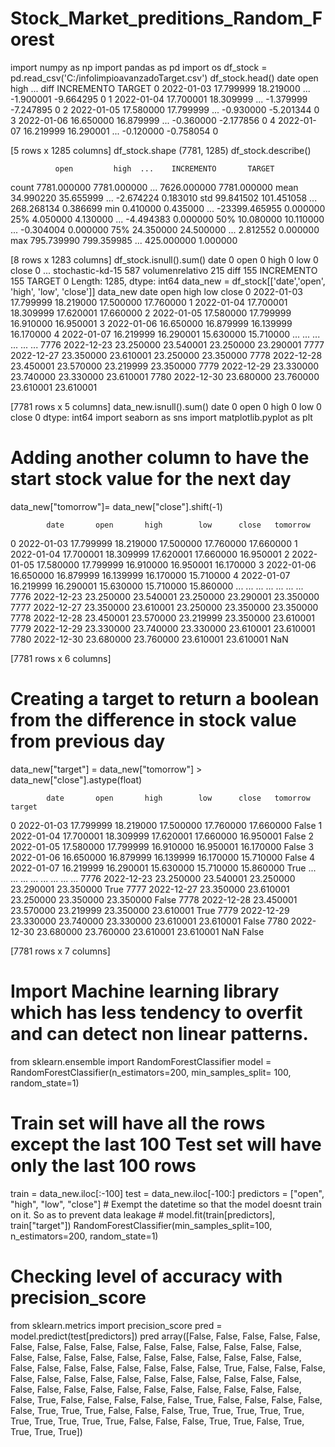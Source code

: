 # Stock_Market_preditions_Random_Forest

import numpy as np
import pandas as pd
import os
df_stock = pd.read_csv('C:/infolimpioavanzadoTarget.csv')
df_stock.head()
         date       open       high  ...      diff  INCREMENTO  TARGET
0  2022-01-03  17.799999  18.219000  ... -1.900001   -9.664295       0
1  2022-01-04  17.700001  18.309999  ... -1.379999   -7.247895       0
2  2022-01-05  17.580000  17.799999  ... -0.930000   -5.201344       0
3  2022-01-06  16.650000  16.879999  ... -0.360000   -2.177856       0
4  2022-01-07  16.219999  16.290001  ... -0.120000   -0.758054       0

[5 rows x 1285 columns]
df_stock.shape
(7781, 1285)
df_stock.describe()

              open         high  ...    INCREMENTO       TARGET
count  7781.000000  7781.000000  ...   7626.000000  7781.000000
mean     34.990220    35.655999  ...     -2.674224     0.183010
std      99.841502   101.451058  ...    268.268134     0.386699
min       0.410000     0.435000  ... -23399.465955     0.000000
25%       4.050000     4.130000  ...     -4.494383     0.000000
50%      10.080000    10.110000  ...     -0.304004     0.000000
75%      24.350000    24.500000  ...      2.812552     0.000000
max     795.739990   799.359985  ...    425.000000     1.000000

[8 rows x 1283 columns]
df_stock.isnull().sum()
date                  0
open                  0
high                  0
low                   0
close                 0
                   ... 
stochastic-kd-15    587
volumenrelativo     215
diff                155
INCREMENTO          155
TARGET                0
Length: 1285, dtype: int64
data_new = df_stock[['date','open', 'high', 'low', 'close']]
data_new
            date       open       high        low      close
0     2022-01-03  17.799999  18.219000  17.500000  17.760000
1     2022-01-04  17.700001  18.309999  17.620001  17.660000
2     2022-01-05  17.580000  17.799999  16.910000  16.950001
3     2022-01-06  16.650000  16.879999  16.139999  16.170000
4     2022-01-07  16.219999  16.290001  15.630000  15.710000
...          ...        ...        ...        ...        ...
7776  2022-12-23  23.250000  23.540001  23.250000  23.290001
7777  2022-12-27  23.350000  23.610001  23.250000  23.350000
7778  2022-12-28  23.450001  23.570000  23.219999  23.350000
7779  2022-12-29  23.330000  23.740000  23.330000  23.610001
7780  2022-12-30  23.680000  23.760000  23.610001  23.610001

[7781 rows x 5 columns]
data_new.isnull().sum()
date     0
open     0
high     0
low      0
close    0
dtype: int64
import seaborn as sns
import matplotlib.pyplot as plt

# Adding another column to have the start stock value for the next day #

data_new["tomorrow"]= data_new["close"].shift(-1)

            date       open       high        low      close   tomorrow
0     2022-01-03  17.799999  18.219000  17.500000  17.760000  17.660000
1     2022-01-04  17.700001  18.309999  17.620001  17.660000  16.950001
2     2022-01-05  17.580000  17.799999  16.910000  16.950001  16.170000
3     2022-01-06  16.650000  16.879999  16.139999  16.170000  15.710000
4     2022-01-07  16.219999  16.290001  15.630000  15.710000  15.860000
...          ...        ...        ...        ...        ...        ...
7776  2022-12-23  23.250000  23.540001  23.250000  23.290001  23.350000
7777  2022-12-27  23.350000  23.610001  23.250000  23.350000  23.350000
7778  2022-12-28  23.450001  23.570000  23.219999  23.350000  23.610001
7779  2022-12-29  23.330000  23.740000  23.330000  23.610001  23.610001
7780  2022-12-30  23.680000  23.760000  23.610001  23.610001        NaN

[7781 rows x 6 columns]

# Creating a target to return a boolean from the difference in stock value from previous day #
data_new["target"] = data_new["tomorrow"] > data_new["close"].astype(float)

            date       open       high        low      close   tomorrow  target
0     2022-01-03  17.799999  18.219000  17.500000  17.760000  17.660000   False
1     2022-01-04  17.700001  18.309999  17.620001  17.660000  16.950001   False
2     2022-01-05  17.580000  17.799999  16.910000  16.950001  16.170000   False
3     2022-01-06  16.650000  16.879999  16.139999  16.170000  15.710000   False
4     2022-01-07  16.219999  16.290001  15.630000  15.710000  15.860000    True
...          ...        ...        ...        ...        ...        ...     ...
7776  2022-12-23  23.250000  23.540001  23.250000  23.290001  23.350000    True
7777  2022-12-27  23.350000  23.610001  23.250000  23.350000  23.350000   False
7778  2022-12-28  23.450001  23.570000  23.219999  23.350000  23.610001    True
7779  2022-12-29  23.330000  23.740000  23.330000  23.610001  23.610001   False
7780  2022-12-30  23.680000  23.760000  23.610001  23.610001        NaN   False

[7781 rows x 7 columns]

# Import Machine learning library which has less tendency to overfit and can detect non linear patterns. #
from sklearn.ensemble import RandomForestClassifier
model = RandomForestClassifier(n_estimators=200, min_samples_split= 100, random_state=1)

# Train set will have all the rows except the last 100 Test set will have only the last 100 rows #
train = data_new.iloc[:-100]
test = data_new.iloc[-100:]
predictors = ["open", "high", "low", "close"] # Exempt the datetime so that the model doesnt train on it. So as to prevent data leakage #
model.fit(train[predictors], train["target"])
RandomForestClassifier(min_samples_split=100, n_estimators=200, random_state=1)

# Checking level of accuracy with precision_score #

from sklearn.metrics import precision_score
pred = model.predict(test[predictors])
pred
array([False, False, False, False, False, False, False, False, False,
       False, False, False, False, False, False, False, False, False,
       False, False, False, False, False, False, False, False, False,
       False, False, False, False, False, False, False, False,  True,
       False, False, False, False, False, False, False, False, False,
       False, False, False, False, False, False, False, False, False,
       False, False, False, False, False, False, False, False,  True,
       False, False, False, False, False,  True, False, False, False,
       False, False,  True,  True,  True, False, False, False,  True,
        True,  True,  True,  True,  True,  True,  True,  True,  True,
       False, False, False,  True,  True, False,  True,  True,  True,
        True])

